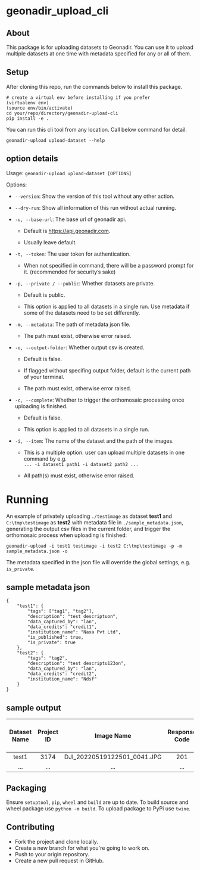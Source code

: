 # geonadir_upload_cli

## About

This package is for uploading datasets to Geonadir. You can use it to upload multiple datasets at one time with metadata specified for any or all of them.

## Setup
After cloning this repo, run the commands below to install this package.

```
# create a virtual env before installing if you prefer
(virtualenv env)
(source env/bin/activate)
cd your/repo/directory/geonadir-upload-cli
pip install -e .
```

You can run this cli tool from any location. Call below command for detail.
```
geonadir-upload upload-dataset --help
```
## option details
Usage: `geonadir-upload upload-dataset [OPTIONS]`

Options:

- `--version`: Show the version of this tool without any other action.

- `--dry-run`: Show all information of this run without actual running.

- `-u, --base-url`: The base url of geonadir api. 

    - Default is https://api.geonadir.com.

    - Usually leave default.

- `-t, --token`: The user token for authentication. 

    - When not specified in command, there will be a password prompt for it. (recommended for security’s sake)

- `-p, --private / --public`: Whether datasets are private.

    - Default is public.

    - This option is applied to all datasets in a single run. Use metadata if some of the datasets need to be set differently.

- `-m, --metadata`: The path of metadata json file.

    - The path must exist, otherwise error raised.

- `-o, --output-folder`: Whether output csv is created.

    - Default is false.

    - If flagged without specifing output folder, default is the current path of your terminal.

    - The path must exist, otherwise error raised.

- `-c, --complete`: Whether to trigger the orthomosaic processing once uploading is finished.

    - Default is false.

    - This option is applied to all datasets in a single run.

- `-i, --item`: The name of the dataset and the path of the images.

    - This is a multiple option. user can upload multiple datasets in one command by e.g.  
`... -i dataset1 path1 -i dataset2 path2 ...`

    - All path(s) must exist, otherwise error raised.
# Running
An example of privately uploading `./testimage` as dataset **test1** and `C:\tmp\testimage` as **test2** with metadata file in `./sample_metadata.json`, generating the output csv files in the current folder, and trigger the orthomosaic process when uploading is finished:
```
geonadir-upload -i test1 testimage -i test2 C:\tmp\testimage -p -m sample_metadata.json -o
```
The metadata specified in the json file will override the global settings, e.g. `is_private`.  

## sample metadata json
```
{
    "test1": {
        "tags": ["tag1", "tag2"],
        "description": "test descriptuon",
        "data_captured_by": "lan",
        "data_credits": "credit1",
        "institution_name": "Naxa Pvt Ltd",
        "is_published": true,
        "is_private": true
    },
    "test2": {
        "tags": "tag2",
        "description": "test descriptu123on",
        "data_captured_by": "lan",
        "data_credits": "credit2",
        "institution_name": "Ndsf"
    }
}
```
## sample output
|   **Dataset Name**   | **Project ID** |        **Image Name**       | **Response Code** |  **Upload Time**  | **Image Size** | **Is Image in API?** | **Image URL** |
|:--------------------:|:--------------:|:---------------------------:|:-----------------:|:-----------------:|----------------|----------------------|---------------|
|         test1        |      3174      | DJI_20220519122501_0041.JPG |        201        | 2.770872116088867 |    22500587    |         True         |  (image_url)  |
|         ...          |      ...       |             ...             |        ...        |        ...        |      ...       |         ...          |      ...      |


## Packaging

Ensure `setuptool`, `pip`, `wheel` and `build` are up to date.
To build source and wheel package use `python -m build`.
To upload package to PyPi use `twine`.

## Contributing

- Fork the project and clone locally.
- Create a new branch for what you're going to work on.
- Push to your origin repository.
- Create a new pull request in GitHub.
